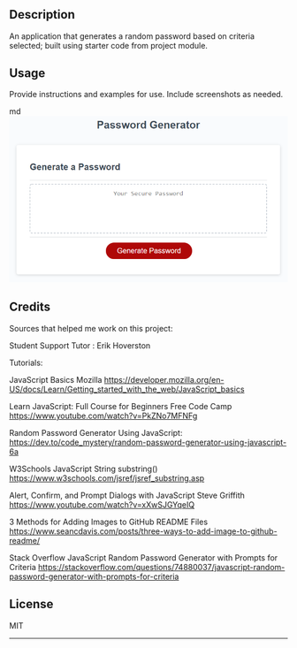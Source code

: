 

# <Password Generator>

## Description

An application that generates a random password based on criteria selected; built using starter code from project module.

## Usage

Provide instructions and examples for use. Include screenshots as needed.

md
![Image of password generator app](assets/images/03-MockUp.png)
  

## Credits
Sources that helped me work on this project:

Student Support Tutor :
Erik Hoverston

Tutorials:

JavaScript Basics Mozilla https://developer.mozilla.org/en-US/docs/Learn/Getting_started_with_the_web/JavaScript_basics

Learn JavaScript: Full Course for Beginners Free Code Camp https://www.youtube.com/watch?v=PkZNo7MFNFg

Random Password Generator Using JavaScript: https://dev.to/code_mystery/random-password-generator-using-javascript-6a

W3Schools JavaScript String substring() https://www.w3schools.com/jsref/jsref_substring.asp

Alert, Confirm, and Prompt Dialogs with JavaScript Steve Griffith https://www.youtube.com/watch?v=xXwSJGYqeIQ

3 Methods for Adding Images to GitHub README Files https://www.seancdavis.com/posts/three-ways-to-add-image-to-github-readme/

Stack Overflow JavaScript Random Password Generator with Prompts for Criteria https://stackoverflow.com/questions/74880037/javascript-random-password-generator-with-prompts-for-criteria



## License

MIT

---
